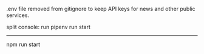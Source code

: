 
.env file removed from gitignore to keep API keys for news and other public services.

split console:
run pipenv run start

----

npm run start


